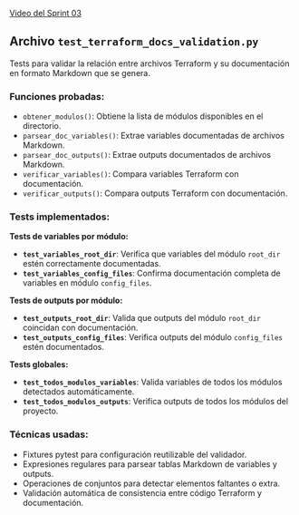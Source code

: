 [Video del Sprint 03](https://unipe-my.sharepoint.com/:f:/g/personal/luis_alanya_c_uni_pe/EhtGzayR_yxImugh8lIdsyEBnHnMLsvhf50CpsYyiFJBcg?e=xpwUTF)

## Archivo `test_terraform_docs_validation.py`

Tests para validar la relación entre archivos Terraform y su documentación en formato Markdown que se genera.

### Funciones probadas:
- `obtener_modulos()`: Obtiene la lista de módulos disponibles en el directorio.
- `parsear_doc_variables()`: Extrae variables documentadas de archivos Markdown.
- `parsear_doc_outputs()`: Extrae outputs documentados de archivos Markdown.
- `verificar_variables()`: Compara variables Terraform con documentación.
- `verificar_outputs()`: Compara outputs Terraform con documentación.

### Tests implementados:

**Tests de variables por módulo:**
- **`test_variables_root_dir`**: Verifica que variables del módulo `root_dir` estén correctamente documentadas.
- **`test_variables_config_files`**: Confirma documentación completa de variables en módulo `config_files`.

**Tests de outputs por módulo:**
- **`test_outputs_root_dir`**: Valida que outputs del módulo `root_dir` coincidan con documentación.
- **`test_outputs_config_files`**: Verifica outputs del módulo `config_files` estén documentados.

**Tests globales:**
- **`test_todos_modulos_variables`**: Valida variables de todos los módulos detectados automáticamente.
- **`test_todos_modulos_outputs`**: Verifica outputs de todos los módulos del proyecto.

### Técnicas usadas:
- Fixtures pytest para configuración reutilizable del validador.
- Expresiones regulares para parsear tablas Markdown de variables y outputs.
- Operaciones de conjuntos para detectar elementos faltantes o extra.
- Validación automática de consistencia entre código Terraform y documentación.
